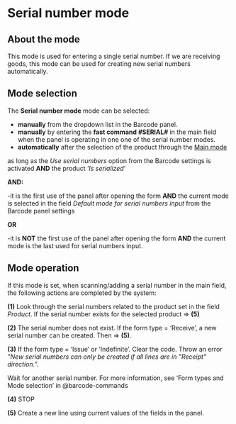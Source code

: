 # Serial number mode

## About the mode

This mode is used for entering a single serial number. If we are receiving goods, this mode can be used for creating new serial numbers automatically. 
 
## Mode selection
 
The **Serial number mode** mode can be selected:

- **manually** from the dropdown list in the Barcode panel.  
- **manually** by entering the **fast command #SERIAL#** in the main field when the panel is operating in one one of the serial number modes.
- **automatically** after the selection of the product through the [Main mode](main-mode.md) 

as long as the _Use serial numbers_ option from the Barcode settings is activated **AND** the product ‘_Is serialized_’ 

**AND:**
 
-it is the first use of the panel after opening the form **AND** the current mode is selected in the field _Default mode for serial numbers input_ from the Barcode panel settings 

**OR**

-it is **NOT** the first use of the panel after opening the form **AND** the current mode is the last used for serial numbers input.
 
## Mode operation
 
 If this mode is set, when scanning/adding a serial number in the main field, the following actions are completed by the system:

**(1)** Look through the serial numbers related to the product set in the field _Product_. If the serial number exists for the selected product => **(5)**

**(2)** The serial number does not exist. If the form type = ‘Receive’, a new serial number can be created. Then => **(5)**.

**(3)** If the form type = ‘Issue’ or ‘Indefinite’. Clear the code. Throw an error *"New serial numbers can only be created if all lines are in "Receipt" direction.".*

Wait for another serial number. For more information, see ‘Form types and Mode selection’ in @barcode-commands

**(4)** STOP

**(5)** Create a new line using current values of the fields in the panel.

